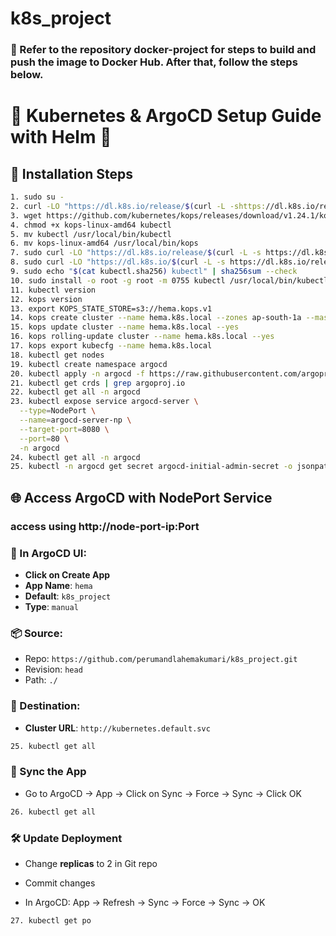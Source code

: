 # k8s_project

### 🚀 Refer to the repository docker-project for steps to build and push the image to Docker Hub. After that, follow the steps below.

# 🚀 Kubernetes & ArgoCD Setup Guide with Helm 🎯

## 🔧 Installation Steps

```bash
1. sudo su -
2. curl -LO "https://dl.k8s.io/release/$(curl -L -shttps://dl.k8s.io/release/stable.txt)/bin/linux/amd64/kubectl"
3. wget https://github.com/kubernetes/kops/releases/download/v1.24.1/kops-linux-amd64
4. chmod +x kops-linux-amd64 kubectl
5. mv kubectl /usr/local/bin/kubectl
6. mv kops-linux-amd64 /usr/local/bin/kops
7. sudo curl -LO "https://dl.k8s.io/release/$(curl -L -s https://dl.k8s.io/release/stable.txt)/bin/linux/amd64/kubectl"
8. sudo curl -LO "https://dl.k8s.io/$(curl -L -s https://dl.k8s.io/release/stable.txt)/bin/linux/amd64/kubectl.sha256"
9. sudo echo "$(cat kubectl.sha256) kubectl" | sha256sum --check
10. sudo install -o root -g root -m 0755 kubectl /usr/local/bin/kubectl
11. kubectl version
12. kops version
13. export KOPS_STATE_STORE=s3://hema.kops.v1
14. kops create cluster --name hema.k8s.local --zones ap-south-1a --master-size t2.large --node-size t2.medium
15. kops update cluster --name hema.k8s.local --yes
16. kops rolling-update cluster --name hema.k8s.local --yes
17. kops export kubecfg --name hema.k8s.local
18. kubectl get nodes
19. kubectl create namespace argocd
20. kubectl apply -n argocd -f https://raw.githubusercontent.com/argoproj/argocd/v2.11.3/manifests/install.yaml
21. kubectl get crds | grep argoproj.io
22. kubectl get all -n argocd
23. kubectl expose service argocd-server \
  --type=NodePort \
  --name=argocd-server-np \
  --target-port=8080 \
  --port=80 \
  -n argocd
24. kubectl get all -n argocd
25. kubectl -n argocd get secret argocd-initial-admin-secret -o jsonpath="{.data.password}" | base64 -d
```

## 🌐 Access ArgoCD with NodePort Service

### access using http://node-port-ip:Port

### 🔹 In ArgoCD UI:
- **Click on Create App**  
- **App Name**: `hema`  
- **Default**: `k8s_project`  
- **Type**: `manual`  

### 📦 Source:
- Repo: `https://github.com/perumandlahemakumari/k8s_project.git`  
- Revision: `head`  
- Path: `./`  

### 🎯 Destination:
- **Cluster URL**: `http://kubernetes.default.svc`

```bash
25. kubectl get all
```

### 🔁 Sync the App
- Go to ArgoCD → App → Click on Sync → Force → Sync → Click OK

```bash
26. kubectl get all
```

### 🛠️ Update Deployment
- Change **replicas** to 2 in Git repo
- Commit changes

- In ArgoCD: App → Refresh → Sync → Force → Sync → OK

```bash
27. kubectl get po
```
